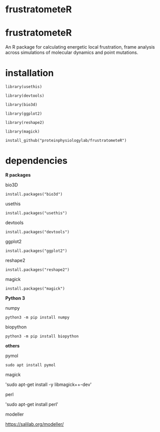 # frustratometeR

# frustratometeR
An R package for calculating energetic local frustration, frame analysis across simulations of molecular dynamics and point mutations.

# installation 

`library(usethis)`

`library(devtools)`

`library(bio3d)`

`library(ggplot2)`

`library(reshape2)`

`library(magick)`

`install_github("proteinphysiologylab/frustratometeR")`

# dependencies

**R packages**

bio3D

`install.packages("bio3d")`

usethis

`install.packages("usethis")`

devtools

`install.packages("devtools")`

ggplot2

`install.packages("ggplot2")`

reshape2

`install.packages("reshape2")`

magick

`install.packages("magick")`


**Python 3**

numpy 

`python3 -m pip install numpy`

biopython

`python3 -m pip install biopython`


**others**

pymol

`sudo apt install pymol`

magick

'sudo apt-get install -y libmagick++-dev'

perl

'sudo apt-get install perl'

modeller

https://salilab.org/modeller/

